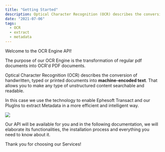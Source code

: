 ```yaml
---
title: "Getting Started"
description: Optical Character Recognition (OCR) describes the conversion of handwritten, typed or printed documents into machine-encoded text.
date: "2021-07-06"
tags:
  - OCR
  - extract 
  - metadata
---
```


Welcome to the OCR Engine API!

The purpose of our OCR Engine is the transformation of regular pdf documents into OCR'd PDF documents.

  
Optical Character Recognition (OCR) describes the conversion of handwritten, typed or printed documents into **machine-encoded text**. That allows you to make any type of unstructured content searchable and readable.

In this case we use the technology to enable Ephesoft Transact and our PlugIns to extract Metadata in a more efficient and intelligent way.

![](/_images/doc2/image-20-1024x193.png)

Our API will be available for you and in the following documentation, we will elaborate its functionalities, the installation process and everything you need to know about it.

Thank you for choosing our Services!
